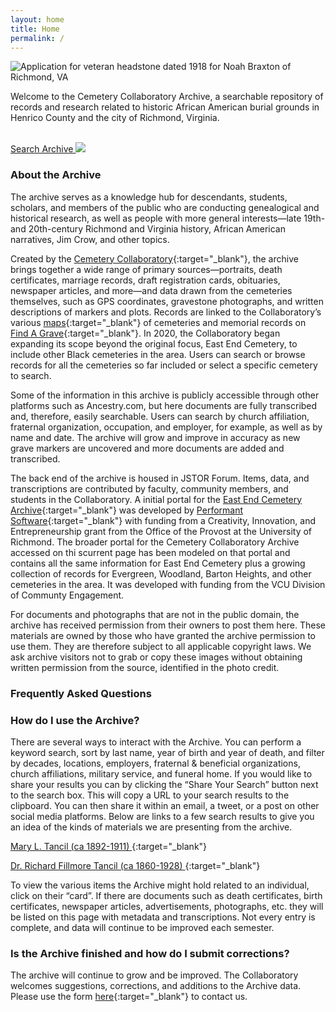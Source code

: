 ```yaml
---
layout: home
title: Home
permalink: /
---
```


<img class="banner" src="{{site.url}}/assets/img/banner.jpg" alt="Application for veteran headstone dated 1918 for Noah Braxton of Richmond, VA">

Welcome to the Cemetery Collaboratory Archive, a searchable repository of records and research related to historic African American burial grounds in Henrico County and the city of Richmond, Virginia.

<br/>
<a class="search-button" href="{{site.url}}/search">
Search Archive 
<img class="search-icon" src="{{site.url}}/assets/img/search.png">
</a>
<br/>

### About the Archive

The archive serves as a knowledge hub for descendants, students, scholars, and members of the public who are conducting genealogical and historical research, as well as people with more general interests—late 19th- and 20th-century Richmond and Virginia history, African American narratives, Jim Crow, and other topics.

Created by the [Cemetery Collaboratory](https://cemeterycollaboratory.org/){:target="\_blank"}, the archive brings together a wide range of primary sources—portraits, death certificates, marriage records, draft registration cards, obituaries, newspaper articles, and more—and data drawn from the cemeteries themselves, such as GPS coordinates, gravestone photographs, and written descriptions of markers and plots. Records are linked to the Collaboratory’s various  [maps](https://cemeterycollaboratory.org/mapping-and-imaging/){:target="\_blank"} of cemeteries and memorial records on [Find A Grave](https://www.findagrave.com/cemetery/50095){:target="\_blank"}. In 2020, the Collaboratory began expanding its scope beyond the original focus, East End Cemetery, to include other Black cemeteries in the area. Users can search or browse records for all the cemeteries so far included or select a specific cemetery to search.

Some of the information in this archive is publicly accessible through other platforms such as Ancestry.com, but here documents are fully transcribed and, therefore, easily searchable. Users can search by church affiliation, fraternal organization, occupation, and employer, for example, as well as by name and date. The archive will grow and improve in accuracy as new grave markers are uncovered and more documents are added and transcribed.

The back end of the archive is housed in JSTOR Forum. Items, data, and transcriptions are contributed by faculty, community members, and students in the Collaboratory. A initial portal for the [East End Cemetery Archive](https://search.eastendcemeteryrva.com/){:target="\_blank"} was developed by [Performant Software](https://www.performantsoftware.com/){:target="\_blank"} with funding from a Creativity, Innovation, and Entrepreneurship grant from the Office of the Provost at the University of Richmond. The broader portal for the Cemetery Collaboratory Archive accessed on thi scurrent page has been modeled on that portal and contains all the same information for East End Cemetery plus a growing collection of records for Evergreen, Woodland, Barton Heights, and other cemeteries in the area.  It was developed with funding from the VCU Division of Communty Engagement.

For documents and photographs that are not in the public domain, the archive has received permission from their owners to post them here. These materials are owned by those who have granted the archive permission to use them. They are therefore subject to all applicable copyright laws. We ask archive visitors not to grab or copy these images without obtaining written permission from the source, identified in the photo credit.

### Frequently Asked Questions

### How do I use the Archive?

There are several ways to interact with the Archive. You can perform a keyword search, sort by last name, year of birth and year of death, and filter by decades, locations, employers, fraternal & beneficial organizations, church affiliations, military service, and funeral home. If you would like to share your results you can by clicking the “Share Your Search” button next to the search box. This will copy a URL to your search results to the clipboard. You can then share it within an email, a tweet, or a post on other social media platforms. Below are links to a few search results to give you an idea of the kinds of materials we are presenting from the archive.

[Mary L. Tancil (ca 1892-1911) ](./search?query=Tancil&Birth_Decade=1890s&Death_Decade=1910s){:target="\_blank"}

[Dr. Richard Fillmore Tancil (ca 1860-1928) ](./search?query=Tancil&Fraternal_and_Beneficial_Organizations=Knights%20of%20Pythias){:target="\_blank"}

To view the various items the Archive might hold related to an individual, click on their “card”. If there are documents such as death certificates, birth certificates, newspaper articles, advertisements, photographs, etc. they will be listed on this page with metadata and transcriptions. Not every entry is complete, and data will continue to be improved each semester.

### Is the Archive finished and how do I submit corrections?

The archive will continue to grow and be improved. The Collaboratory welcomes suggestions, corrections, and additions to the Archive data. Please use the form [here](https://cemeterycollaboratory.org/contact/){:target="\_blank"} to contact us.
